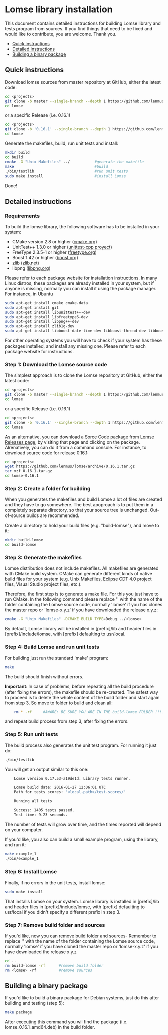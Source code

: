 Lomse library installation
======================================

This document contains detailed instructions for building Lomse library and tests
program from sources. If you find things that need to be fixed and would like to contribute, you are welcome. Thank you.

* [Quick instructions](#quick)
* [Detailed instructions](#detailed)
* [Building a binary package](#package)


<a name="quick">Quick instructions</a>
----------------------------------------

Download lomse sources from master repository at GitHub, either the latest code:
```bash
cd <projects>
git clone -b master --single-branch --depth 1 https://github.com/lenmus/lomse.git
cd lomse
```

or a specific Release (i.e. 0.16.1)
```bash
cd <projects>
git clone -b '0.16.1' --single-branch --depth 1 https://github.com/lenmus/lomse.git
cd lomse
```

Generate the makefiles, build, run unit tests and install:

```bash
mkdir build
cd build
cmake -G "Unix Makefiles" ../           #generate the makefile
make                                    #build
./bin/testlib                           #run unit tests
sudo make install                       #install Lomse
```
Done!

<a name="detailed">Detailed instructions</a>
----------------------------------------------


### Requirements ###

To build the lomse library, the following software has to be installed in your system:

- CMake version 2.8 or higher ([cmake.org](http://www.cmake.org))
- UnitTest++ 1.3.0 or higher ([unittest-cpp proyect](http://unittest-cpp.sourceforge.net/))
- FreeType 2.3.5-1 or higher ([freetype.org](http://www.freetype.org/))
- Boost 1.42 or higher ([boost.org](http://www.boost.org/))
- zlib ([zlib.net](http://zlib.net/))
- libpng ([libpng.org](http://www.libpng.org/))

Please refer to each package website for installation instructions. In many Linux distros, these packages are already installed in your system, but if anyone is missing, normally you can install it using the package manager. For instance, in Ubuntu
```bash
sudo apt-get install cmake cmake-data
sudo apt-get install git
sudo apt-get install libunittest++-dev
sudo apt-get install libfreetype6-dev
sudo apt-get install libpng++-dev
sudo apt-get install zlib1g-dev
sudo apt-get install libboost-date-time-dev libboost-thread-dev libboost-system-dev
```

For other  operating systems you will have to check if your system has these packages installed, and install any missing one. Please refer to each package website for instructions.


### Step 1: Download the Lomse source code ###

The simplest approach is to clone the Lomse repository at GitHub, either the latest code:
```bash
cd <projects>
git clone -b master --single-branch --depth 1 https://github.com/lenmus/lomse.git
cd lomse
```

or a specific Release (i.e. 0.16.1)
```bash
cd <projects>
git clone -b '0.16.1' --single-branch --depth 1 https://github.com/lenmus/lomse.git
cd lomse
```

As an alternative, you can download a Sorce Code package from [Lomse Releases page](https://github.com/lenmus/lomse/releases), by visiting that page and clicking on the package. Alrenatively, you can do it from a command console. For instance, to download source code for release 0.16.1:
```bash
cd <projects>
wget https://github.com/lenmus/lomse/archive/0.16.1.tar.gz
tar xzf 0.16.1.tar.gz
cd lomse-0.16.1
```


### Step 2: Create a folder for building ###

When you generates the makefiles and build Lomse a lot of files are created and they have to go somewhere. The best apoproach is to put them in a completely separate directory, so that
your source tree is unchanged. Out-of-source builds are recommended. 

Create a directory to hold your build files (e.g. "build-lomse"), and move to it:

```bash
mkdir build-lomse
cd build-lomse
```

### Step 3: Generate the makefiles ###

Lomse distribution does not include makefiles. All makefiles are generated
with CMake build system. CMake can generate different kinds of
native build files for your system (e.g. Unix Makefiles, Eclipse CDT 4.0
project files, Visual Studio project files, etc.).

Therefore, the first step is to generate a make file. For this you just have to run CMake. In the following command please replace '<lomse>' with the name of the folder containing the Lomse source code, normally 'lomse' if you has clones the master repo or 'lomse-x.y.z' if you have downloaded the release x.y.z:
```bash
cmake -G "Unix Makefiles" -DCMAKE_BUILD_TYPE=Debug ../<lomse>

```
By default, Lomse library will be installed
in [prefix]/lib and header files in [prefix]/include/lomse, with [prefix]
defaulting to usr/local.


### Step 4: Build Lomse and run unit tests ###
For building just run the standard 'make' program:
```bash
make
```
The build should finish without errors. 

**Important**: In case of problems, before repeating all the build procedure (after fixing the errors), the makefile should be re-created. The safest way to proceed is to delete the whole content of the build folder and start again from step 3. So move to folder to build and clean all:

```bash
    rm * -rf     #AWARE: BE SURE YOU ARE IN THE build-lomse FOLDER !!!!
```
and repeat build process from step 3, after fixing the errors.


### Step 5: Run unit tests ###

The build process also generates the unit test program. For running it just do:
```bash
./bin/testlib
```
You will get an output similar to this one:
```bash
    Lomse version 0.17.53-a19de1d. Library tests runner.

    Lomse build date: 2016-01-27 12:06:01 UTC
    Path for tests scores: '<local-path>/test-scores/'

    Running all tests

    Success: 1405 tests passed.
    Test time: 9.23 seconds.

```
The number of tests will grow over time, and the times reported will depend on your computer.


If you'd like, you also can build a small example program, using the library, and run it:
```bash
make example_1
./bin/example_1
```

### Step 6: Install Lomse ###
Finally, if no errors in the unit tests, install lomse:
```bash
sudo make install

```
That installs Lomse on your system. Lomse library is installed
in [prefix]/lib and header files in [prefix]/include/lomse, with [prefix]
defaulting to usr/local if you didn't specify a different prefix in step 3.


### Step 7: Remove build folder and sources ###

If you'd like, now you can remove build folder and sources- Remember to replace '<lomse>' with the name of the folder containing the Lomse source code, normally 'lomse' if you have cloned the master repo or 'lomse-x.y.z' if you have downloaded the release x.y.z
```bash
cd ..
rm build-lomse -rf      #remove build folder
rm <lomse> -rf          #remove sources

```

<a name="package">Building a binary package</a>
--------------------------------------------------

If you'd like to build a binary package for Debian systems, just do this after building and testing (step 5):
```bash
make package
```

After executing this command you wil find the package (i.e. lomse_0.16.1_amd64.deb) in the build folder.


